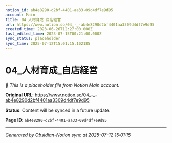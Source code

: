 ```yaml
---
notion_id: ab4e8290-d2bf-4401-aa33-09d4df7e9d95
account: Main
title: 04_人材育成_自店経営
url: https://www.notion.so/04_-_-ab4e8290d2bf4401aa3309d4df7e9d95
created_time: 2023-06-26T12:27:00.000Z
last_edited_time: 2023-07-15T00:21:00.000Z
sync_status: placeholder
sync_time: 2025-07-12T15:01:15.102185
---
```


# 04_人材育成_自店経営

*🔄 This is a placeholder file from Notion Main account.*

**Original URL**: https://www.notion.so/04_-_-ab4e8290d2bf4401aa3309d4df7e9d95

**Status**: Content will be synced in a future update.

**Page ID**: `ab4e8290-d2bf-4401-aa33-09d4df7e9d95`

---

*Generated by Obsidian-Notion sync at 2025-07-12 15:01:15*
